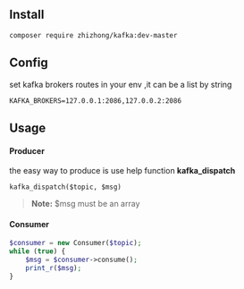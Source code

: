 ## Install

```
composer require zhizhong/kafka:dev-master
```

## Config
set kafka brokers routes in your env ,it can be a list by string 

```
KAFKA_BROKERS=127.0.0.1:2086,127.0.0.2:2086
```


## Usage

#### Producer


the easy way to produce is use help function  **kafka_dispatch**

```
kafka_dispatch($topic, $msg)
```

> **Note:**  $msg  must be an array


#### Consumer
```php
$consumer = new Consumer($topic);
while (true) {
    $msg = $consumer->consume();
    print_r($msg);
}



